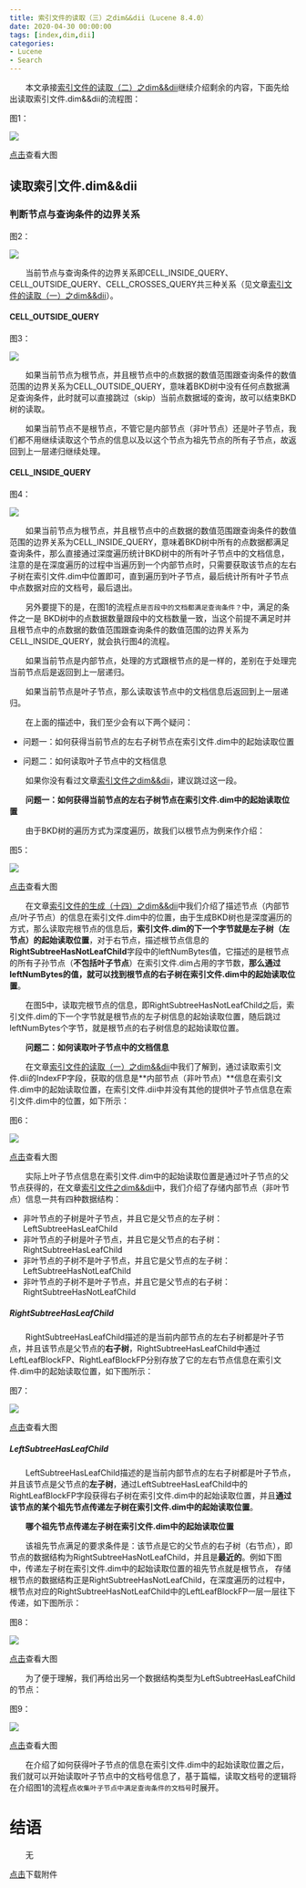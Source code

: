 ```yaml
---
title: 索引文件的读取（三）之dim&&dii（Lucene 8.4.0）
date: 2020-04-30 00:00:00
tags: [index,dim,dii]
categories:
- Lucene
- Search
---
```


&emsp;&emsp;本文承接[索引文件的读取（二）之dim&&dii](https://www.amazingkoala.com.cn/Lucene/Search/2020/0428/索引文件的读取（二）之dim&&dii)继续介绍剩余的内容，下面先给出读取索引文件.dim&&dii的流程图：

图1：

<img src="http://www.amazingkoala.com.cn/uploads/lucene/Search/索引文件的读取/索引文件的读取（三）/1.png">

[点击]()查看大图

## 读取索引文件.dim&&dii

### 判断节点与查询条件的边界关系

图2：

<img src="http://www.amazingkoala.com.cn/uploads/lucene/Search/索引文件的读取/索引文件的读取（三）/2.png">

&emsp;&emsp;当前节点与查询条件的边界关系即CELL_INSIDE_QUERY、CELL_OUTSIDE_QUERY、CELL_CROSSES_QUERY共三种关系（见文章[索引文件的读取（一）之dim&&dii](https://www.amazingkoala.com.cn/Lucene/Search/2020/0427/索引文件的读取（一）之dim&&dii)）。

#### CELL_OUTSIDE_QUERY

图3：

<img src="http://www.amazingkoala.com.cn/uploads/lucene/Search/索引文件的读取/索引文件的读取（三）/3.png">

&emsp;&emsp;如果当前节点为根节点，并且根节点中的点数据的数值范围跟查询条件的数值范围的边界关系为CELL_OUTSIDE_QUERY，意味着BKD树中没有任何点数据满足查询条件，此时就可以直接跳过（skip）当前点数据域的查询，故可以结束BKD树的读取。

&emsp;&emsp;如果当前节点不是根节点，不管它是内部节点（非叶节点）还是叶子节点，我们都不用继续读取这个节点的信息以及以这个节点为祖先节点的所有子节点，故返回到上一层递归继续处理。

#### CELL_INSIDE_QUERY

图4：

<img src="http://www.amazingkoala.com.cn/uploads/lucene/Search/索引文件的读取/索引文件的读取（三）/4.png">

&emsp;&emsp;如果当前节点为根节点，并且根节点中的点数据的数值范围跟查询条件的数值范围的边界关系为CELL_INSIDE_QUERY，意味着BKD树中所有的点数据都满足查询条件，那么直接通过深度遍历统计BKD树中的所有叶子节点中的文档信息，注意的是在深度遍历的过程中当遍历到一个内部节点时，只需要获取该节点的左右子树在索引文件.dim中位置即可，直到遍历到叶子节点，最后统计所有叶子节点中点数据对应的文档号，最后退出。

&emsp;&emsp;另外要提下的是，在图1的流程点`是否段中的文档都满足查询条件？`中，满足的条件之一是 BKD树中的点数据数量跟段中的文档数量一致，当这个前提不满足时并且根节点中的点数据的数值范围跟查询条件的数值范围的边界关系为CELL_INSIDE_QUERY，就会执行图4的流程。

&emsp;&emsp;如果当前节点是内部节点，处理的方式跟根节点的是一样的，差别在于处理完当前节点后是返回到上一层递归。

&emsp;&emsp;如果当前节点是叶子节点，那么读取该节点中的文档信息后返回到上一层递归。

&emsp;&emsp;在上面的描述中，我们至少会有以下两个疑问：

- 问题一：如何获得当前节点的左右子树节点在索引文件.dim中的起始读取位置

- 问题二：如何读取叶子节点中的文档信息

&emsp;&emsp;如果你没有看过文章[索引文件之dim&&dii](https://www.amazingkoala.com.cn/Lucene/suoyinwenjian/2019/0424/索引文件之dim&&dii)，建议跳过这一段。

&emsp;&emsp;**问题一：如何获得当前节点的左右子树节点在索引文件.dim中的起始读取位置**

&emsp;&emsp;由于BKD树的遍历方式为深度遍历，故我们以根节点为例来作介绍：

图5：

<img src="http://www.amazingkoala.com.cn/uploads/lucene/Search/索引文件的读取/索引文件的读取（三）/5.png">

[点击](http://www.amazingkoala.com.cn/uploads/lucene/Search/索引文件的读取/索引文件的读取（三）/node__packedindexvalue.html)查看大图

&emsp;&emsp;在文章[索引文件的生成（十四）之dim&&dii](https://www.amazingkoala.com.cn/Lucene/Index/2020/0424/索引文件的生成（十四）之dim&&dii)中我们介绍了描述节点（内部节点/叶子节点）的信息在索引文件.dim中的位置，由于生成BKD树也是深度遍历的方式，那么读取完根节点的信息后，**索引文件.dim的下一个字节就是左子树（左节点）的起始读取位置**，对于右节点，描述根节点信息的**RightSubtreeHasNotLeafChild**字段中的leftNumBytes值，它描述的是根节点的所有子孙节点（**不包括叶子节点**）在索引文件.dim占用的字节数，**那么通过leftNumBytes的值，就可以找到根节点的右子树在索引文件.dim中的起始读取位置**。

&emsp;&emsp;在图5中，读取完根节点的信息，即RightSubtreeHasNotLeafChild之后，索引文件.dim的下一个字节就是根节点的左子树信息的起始读取位置，随后跳过leftNumBytes个字节，就是根节点的右子树信息的起始读取位置。

&emsp;&emsp;**问题二：如何读取叶子节点中的文档信息**

&emsp;&emsp;在文章[索引文件的读取（一）之dim&&dii](https://www.amazingkoala.com.cn/Lucene/Search/2020/0427/索引文件的读取（一）之dim&&dii)中我们了解到，通过读取索引文件.dii的IndexFP字段，获取的信息是**内部节点（非叶节点）**信息在索引文件.dim中的起始读取位置，在索引文件.dii中并没有其他的提供叶子节点信息在索引文件.dim中的位置，如下所示：

图6：

<img src="http://www.amazingkoala.com.cn/uploads/lucene/Search/索引文件的读取/索引文件的读取（三）/6.png">

[点击](http://www.amazingkoala.com.cn/uploads/lucene/Search/索引文件的读取/索引文件的读取（三）/node__packedindexvalue.html)查看大图

&emsp;&emsp;实际上叶子节点信息在索引文件.dim中的起始读取位置是通过叶子节点的父节点获得的，在文章[索引文件之dim&&dii](https://www.amazingkoala.com.cn/Lucene/suoyinwenjian/2019/0424/索引文件之dim&&dii)中，我们介绍了存储内部节点（非叶节点）信息一共有四种数据结构：

- 非叶节点的子树是叶子节点，并且它是父节点的左子树：LeftSubtreeHasLeafChild
- 非叶节点的子树是叶子节点，并且它是父节点的右子树：RightSubtreeHasLeafChild
- 非叶节点的子树不是叶子节点，并且它是父节点的左子树：LeftSubtreeHasNotLeafChild
- 非叶节点的子树不是叶子节点，并且它是父节点的右子树：RightSubtreeHasNotLeafChild

##### RightSubtreeHasLeafChild

&emsp;&emsp;RightSubtreeHasLeafChild描述的是当前内部节点的左右子树都是叶子节点，并且该节点是父节点的**右子树**，RightSubtreeHasLeafChild中通过LeftLeafBlockFP、RightLeafBlockFP分别存放了它的左右节点信息在索引文件.dim中的起始读取位置，如下图所示：

图7：

<img src="http://www.amazingkoala.com.cn/uploads/lucene/Search/索引文件的读取/索引文件的读取（三）/7.png">

[点击](http://www.amazingkoala.com.cn/uploads/lucene/Search/索引文件的读取/索引文件的读取（三）/rightsubtreehasleafchild.html)查看大图

##### LeftSubtreeHasLeafChild

&emsp;&emsp;LeftSubtreeHasLeafChild描述的是当前内部节点的左右子树都是叶子节点，并且该节点是父节点的**左子树**，通过LeftSubtreeHasLeafChild中的RightLeafBlockFP字段获得右子树在索引文件.dim中的起始读取位置，并且**通过该节点的某个祖先节点传递左子树在索引文件.dim中的起始读取位置**。

&emsp;&emsp;**哪个祖先节点传递左子树在索引文件.dim中的起始读取位置**

&emsp;&emsp;该祖先节点满足的要求条件是：该节点是它的父节点的右子树（右节点），即节点的数据结构为RightSubtreeHasNotLeafChild，并且是**最近的**。例如下图中，传递左子树在索引文件.dim中的起始读取位置的祖先节点就是根节点， 存储根节点的数据结构正是RightSubtreeHasNotLeafChild，在深度遍历的过程中，根节点对应的RightSubtreeHasNotLeafChild中的LeftLeafBlockFP一层一层往下传递，如下图所示：

图8：

<img src="http://www.amazingkoala.com.cn/uploads/lucene/Search/索引文件的读取/索引文件的读取（三）/8.png">

[点击](http://www.amazingkoala.com.cn/uploads/lucene/Search/索引文件的读取/索引文件的读取（三）/leftsubtreehasleafchild.html)查看大图

&emsp;&emsp;为了便于理解，我们再给出另一个数据结构类型为LeftSubtreeHasLeafChild的节点：

图9：

<img src="http://www.amazingkoala.com.cn/uploads/lucene/Search/索引文件的读取/索引文件的读取（三）/9.png">

[点击](http://www.amazingkoala.com.cn/uploads/lucene/Search/索引文件的读取/索引文件的读取（三）/leftsubtreehasleafchild2.html)查看大图

&emsp;&emsp;在介绍了如何获得叶子节点的信息在索引文件.dim中的起始读取位置之后，我们就可以开始读取叶子节点中的文档号信息了，基于篇幅，读取文档号的逻辑将在介绍图1的流程点`收集叶子节点中满足查询条件的文档号`时展开。

# 结语

&emsp;&emsp;无

[点击](http://www.amazingkoala.com.cn/attachment/Lucene/Search/索引文件的读取（三）/索引文件的读取（三）.zip)下载附件









